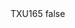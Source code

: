 <?xml version="1.0" encoding="UTF-8"?>
<CustomMetadata xmlns="http://soap.sforce.com/2006/04/metadata">
    <label>TXU165</label>
    <protected>false</protected>
</CustomMetadata>
